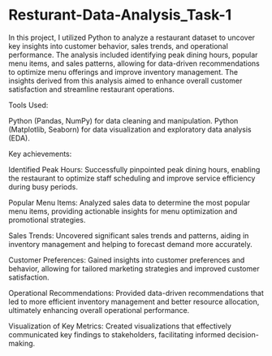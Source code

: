 # Resturant-Data-Analysis_Task-1
In this project, I utilized Python to analyze a restaurant dataset to uncover key insights into customer behavior, sales trends, and operational performance. The analysis included identifying peak dining hours, popular menu items, and sales patterns, allowing for data-driven recommendations to optimize menu offerings and improve inventory management. The insights derived from this analysis aimed to enhance overall customer satisfaction and streamline restaurant operations.

Tools Used:

Python (Pandas, NumPy) for data cleaning and manipulation.
Python (Matplotlib, Seaborn) for data visualization and exploratory data analysis (EDA).

Key achievements:

Identified Peak Hours: Successfully pinpointed peak dining hours, enabling the restaurant to optimize staff scheduling and improve service efficiency during busy periods.

Popular Menu Items: Analyzed sales data to determine the most popular menu items, providing actionable insights for menu optimization and promotional strategies.

Sales Trends: Uncovered significant sales trends and patterns, aiding in inventory management and helping to forecast demand more accurately.

Customer Preferences: Gained insights into customer preferences and behavior, allowing for tailored marketing strategies and improved customer satisfaction.

Operational Recommendations: Provided data-driven recommendations that led to more efficient inventory management and better resource allocation, ultimately enhancing overall operational performance.

Visualization of Key Metrics: Created visualizations that effectively communicated key findings to stakeholders, facilitating informed decision-making.
